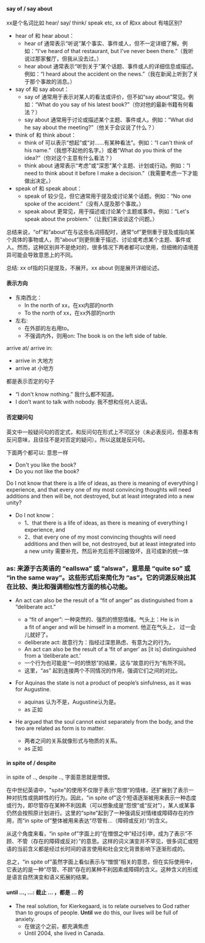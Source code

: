 #### say of / say about
xx是个名词比如 hear/ say/ think/ speak etc, xx of 和xx about 有啥区别? 
- hear of 和 hear about：
  - hear of 通常表示“听说”某个事实、事件或人，但不一定详细了解。例如：“I've heard of that restaurant, but I've never been there.”（我听说过那家餐厅，但我从没去过。）
  - hear about 通常表示“听到关于”某个话题、事件或人的详细信息或描述。例如：“I heard about the accident on the news.”（我在新闻上听到了关于那个事故的消息。）
- say of 和 say about：
  - say of 通常用于表示对某人的看法或评价，但不如“say about”常见。例如：“What do you say of his latest book?”（你对他的最新书籍有何看法？）
  - say about 通常用于讨论或描述某个主题、事件或人。例如：“What did he say about the meeting?”（他关于会议说了什么？）
- think of 和 think about：
  - think of 可以表示“想起”或“对……有某种看法”。例如：“I can't think of his name.”（我想不起他的名字。）或者“What do you think of the idea?”（你对这个主意有什么看法？）
  - think about 通常表示“考虑”或“深思”某个主题、计划或行动。例如：“I need to think about it before I make a decision.”（我需要考虑一下才能做出决定。）
- speak of 和 speak about：
  - speak of 较少见，但它通常用于提及或讨论某个话题。例如：“No one spoke of the accident.”（没有人提及那个事故。）
  - speak about 更常见，用于描述或讨论某个主题或事件。例如：“Let's speak about the problem.”（让我们来谈谈这个问题。）

总结来说，“of”和“about”在与这些名词搭配时，通常“of”更侧重于提及或指向某个具体的事物或人，而“about”则更侧重于描述、讨论或考虑某个主题、事件或人。然而，这种区别并不是绝对的，很多情况下两者都可以使用，但细微的语境差异可能会导致意思上的不同。

总结: xx of指的只是提及，不展开。xx about 则是展开详细论述。

#### 表示方向
- 东南西北：
  - In the north of xx，在xx内部的north
  - To the north of xx，在xx外部的north
- 左右:
  - 在外部的左右用to。
  - 不强调内外，则用on: The book is on the left side of table.

arrive at/ arrive in:
- arrive in 大地方
- arrive at 小地方

都是表示否定的句子
- “I don't know nothing.” 我什么都不知道。
- I don’t want to talk with nobody. 我不想和任何人说话。
 
#### 否定疑问句
英文中一般疑问句的否定式，和反问句在形式上不可区分（未必表反问，但基本有反问意味，且往往不是对否定的疑问）。所以这就是反问句。

下面两个都可以: 意思一样
- Don't you like the book? 
- Do you not like the book?

Do I not know that there is a life of ideas, as there is meaning of everything I experience, and that every one of my most convincing thoughts will need additions and then will be, not destroyed, but at least integrated into a new unity? 
- Do I not know：
   - 1、that there is a life of ideas, as there is meaning of everything I experience, and 
   - 2、that every one of my most convincing thoughts will need additions and then will be, not destroyed, but at least integrated into a new unity 需要补充，然后补充后拒不回被毁坏，且可成新的统一体

### as: 来源于古英语的 “eallswa” 或 “alswa”，意思是 “quite so” 或 “in the same way”。这些形式后来简化为 “as”。它的词源反映出其在比较、类比和强调相似性方面的核心功能。

- An act can also be the result of a “fit of anger” as distinguished from a “deliberate act.”
  - a “fit of anger”: 一种突然的、强烈的愤怒情绪。气头上：He is in a fit of anger and will be himself in a moment. 他正在气头上， 过一会儿就好了。
  - deliberate act: 故意行为：指经过深思熟虑、有意为之的行为。
  - An act can also be the result of a ‘fit of anger’ as [it is] distinguished from a ‘deliberate act.’
  - 一个行为也可能是“一时的愤怒”的结果，这与“故意的行为”有所不同。
  - 这里，“as” 起到连接两个不同情况的作用，强调它们之间的对比。

- For Aquinas the state is not a product of people’s sinfulness, as it was for Augustine. 
  - aquinas 认为不是，Augustine认为是。
  - as 正如

- He argued that the soul cannot exist separately from the body, and the two are related as form is to matter. 
  - 两者之间的关系就像形式与物质的关系。
  - as 正如

#### in spite of / despite
in spite of .., despite .., 字面意思就是憎恨。

在中世纪英语中，"spite"的使用不仅限于表示“怨恨”的情绪，还扩展到了表示一种对抗性或挑衅性的行为。因此，"in spite of"这个短语逐渐被用来表示一种态度或行为，即尽管存在某种不利因素（可以想象成是“怨恨”或“反对”），某人或某事仍然会按照原计划进行。这里的“spite”起到了一种强调反对情绪或障碍存在的作用，而“in spite of”整体被用来表达“尽管有…（障碍或反对）”的含义。

从这个角度来看，“in spite of”字面上的“在憎恨之中”经过引申，成为了表示“不顾、不管（存在的障碍或反对）”的意思。这样的词义演变并不罕见，很多词汇或短语的当前含义都是经过长时间的语言使用和社会文化背景影响下逐渐形成的。

总之，“in spite of”虽然字面上看似表示与“憎恨”相关的意思，但在实际使用中，它表达的是一种“尽管、不顾”存在的某种不利因素或障碍的含义。这种含义的形成是语言自然演变和语义拓展的结果。

#### until ..., ...: 截止 ... ，都是 ... 的
- The real solution, for Kierkegaard, is to relate ourselves to God rather than to groups of people. **Until** we do this, our lives will be full of anxiety.
  - 在做这个之前，都充满焦虑
  - Until 2004, she lived in Canada.
